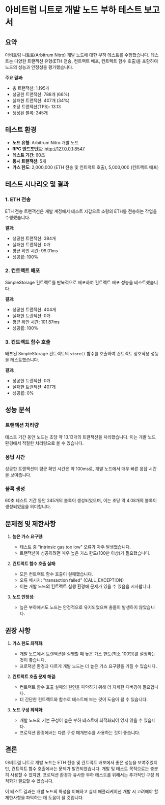 # 아비트럼 니트로 개발 노드 부하 테스트 보고서

## 요약

아비트럼 니트로(Arbitrum Nitro) 개발 노드에 대한 부하 테스트를 수행했습니다. 테스트는 다양한 트랜잭션 유형(ETH 전송, 컨트랙트 배포, 컨트랙트 함수 호출)을 포함하여 노드의 성능과 안정성을 평가했습니다.

**주요 결과:**
- 총 트랜잭션: 1,195개
- 성공한 트랜잭션: 788개 (66%)
- 실패한 트랜잭션: 407개 (34%)
- 초당 트랜잭션(TPS): 13.13
- 생성된 블록: 245개

## 테스트 환경

- **노드 유형**: Arbitrum Nitro 개발 노드
- **RPC 엔드포인트**: http://127.0.0.1:8547
- **테스트 기간**: 60초
- **동시 트랜잭션**: 5개
- **가스 한도**: 2,000,000 (ETH 전송 및 컨트랙트 호출), 5,000,000 (컨트랙트 배포)

## 테스트 시나리오 및 결과

### 1. ETH 전송

ETH 전송 트랜잭션은 개발 계정에서 테스트 지갑으로 소량의 ETH를 전송하는 작업을 수행했습니다.

**결과:**
- 성공한 트랜잭션: 384개
- 실패한 트랜잭션: 0개
- 평균 확인 시간: 99.01ms
- 성공률: 100%

### 2. 컨트랙트 배포

SimpleStorage 컨트랙트를 반복적으로 배포하여 컨트랙트 배포 성능을 테스트했습니다.

**결과:**
- 성공한 트랜잭션: 404개
- 실패한 트랜잭션: 0개
- 평균 확인 시간: 101.87ms
- 성공률: 100%

### 3. 컨트랙트 함수 호출

배포된 SimpleStorage 컨트랙트의 `store()` 함수를 호출하여 컨트랙트 상호작용 성능을 테스트했습니다.

**결과:**
- 성공한 트랜잭션: 0개
- 실패한 트랜잭션: 407개
- 성공률: 0%

## 성능 분석

### 트랜잭션 처리량

테스트 기간 동안 노드는 초당 약 13.13개의 트랜잭션을 처리했습니다. 이는 개발 노드 환경에서 적절한 처리량으로 볼 수 있습니다.

### 응답 시간

성공한 트랜잭션의 평균 확인 시간은 약 100ms로, 개발 노드에서 매우 빠른 응답 시간을 보여줍니다.

### 블록 생성

60초 테스트 기간 동안 245개의 블록이 생성되었으며, 이는 초당 약 4.08개의 블록이 생성되었음을 의미합니다.

## 문제점 및 제한사항

1. **높은 가스 요구량**: 
   - 테스트 중 "intrinsic gas too low" 오류가 자주 발생했습니다.
   - 트랜잭션이 성공하려면 매우 높은 가스 한도(100만 이상)가 필요했습니다.

2. **컨트랙트 함수 호출 실패**:
   - 모든 컨트랙트 함수 호출이 실패했습니다.
   - 오류 메시지: "transaction failed" (CALL_EXCEPTION)
   - 이는 개발 노드의 컨트랙트 실행 환경에 문제가 있을 수 있음을 시사합니다.

3. **노드 안정성**:
   - 높은 부하에서도 노드는 안정적으로 유지되었으며 충돌이 발생하지 않았습니다.

## 권장 사항

1. **가스 한도 최적화**:
   - 개발 노드에서 트랜잭션을 실행할 때 높은 가스 한도(최소 100만)를 설정하는 것이 좋습니다.
   - 프로덕션 환경과 다르게 개발 노드는 더 높은 가스 요구량을 가질 수 있습니다.

2. **컨트랙트 호출 문제 해결**:
   - 컨트랙트 함수 호출 실패의 원인을 파악하기 위해 더 자세한 디버깅이 필요합니다.
   - 더 간단한 컨트랙트와 함수로 테스트해 보는 것이 도움이 될 수 있습니다.

3. **노드 구성 최적화**:
   - 개발 노드의 기본 구성이 높은 부하 테스트에 최적화되어 있지 않을 수 있습니다.
   - 프로덕션 환경에서는 다른 구성 매개변수를 사용하는 것이 좋습니다.

## 결론

아비트럼 니트로 개발 노드는 ETH 전송 및 컨트랙트 배포에서 좋은 성능을 보여주었지만, 컨트랙트 함수 호출에서는 문제가 발견되었습니다. 개발 및 테스트 목적으로는 충분히 사용할 수 있지만, 프로덕션 환경과 유사한 부하 테스트를 위해서는 추가적인 구성 최적화가 필요할 수 있습니다.

이 테스트 결과는 개발 노드의 특성을 이해하고 실제 애플리케이션 개발 시 고려해야 할 제한사항을 파악하는 데 도움이 될 것입니다.
